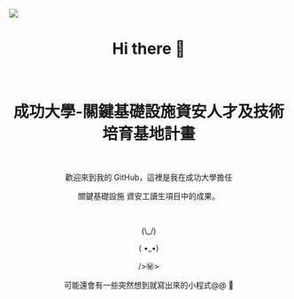 
<p align="left"> <img src="https://komarev.com/ghpvc/?username=CIIS-repo&color=grey&style=flat" /> </p>
<h1 align="center">Hi there 👋</h1>
  
<br/>

<h1 align="center"> 成功大學-關鍵基礎設施資安人才及技術培育基地計畫 </h1>
<br/>
<p align="center">歡迎來到我的 GitHub，這裡是我在成功大學擔任</p>
<p align="center">關鍵基礎設施 資安工讀生項目中的成果。</p>

<br/>



<p align="center">(\_/)</p>
<p align="center">( •_•)</p>
<p align="center">/>㊙></p>
<p align="center">可能還會有一些突然想到就寫出來的小程式@@ 🫡</p>

